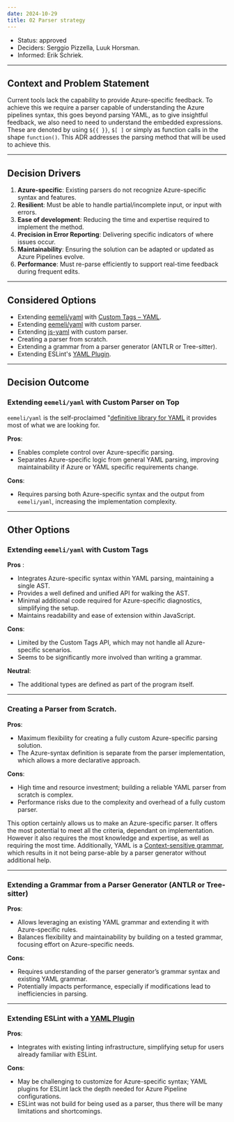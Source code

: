 ```yaml
---
date: 2024-10-29
title: 02 Parser strategy
---
```

- Status: approved
- Deciders: Serggio Pizzella, Luuk Horsman.
- Informed: Erik Schriek.

---
## Context and Problem Statement
Current tools lack the capability to provide Azure-specific feedback. To achieve this we require a parser capable of understanding the Azure pipelines syntax, this goes beyond parsing YAML, as to give insightful feedback, we also need to need to understand the embedded expressions. These are denoted by using `${{ }}`, `$[ ]`  or simply as function calls in the shape `function()`. This ADR addresses the parsing method that will be used to achieve this.

---
## Decision Drivers
1. **Azure-specific**: Existing parsers do not recognize Azure-specific syntax and features.
1. **Resilient**: Must be able to handle partial/incomplete input, or input with errors.
2. **Ease of development**: Reducing the time and expertise required to implement the method.
4. **Precision in Error Reporting**: Delivering specific indicators of where issues occur.
3. **Maintainability**: Ensuring the solution can be adapted or updated as Azure Pipelines evolve.
5. **Performance**: Must re-parse efficiently to support real-time feedback during frequent edits.

---
## Considered Options
- Extending [eemeli/yaml](https://eemeli.org/yaml/) with [Custom Tags – YAML](https://eemeli.org/yaml/#writing-custom-tags).
- Extending [eemeli/yaml](https://eemeli.org/yaml/) with custom parser.
- Extending [js-yaml](https://www.npmjs.com/package/js-yaml) with custom parser.
- Creating a parser from scratch.
- Extending a grammar from a parser generator (ANTLR or Tree-sitter).
- Extending ESLint's [YAML Plugin](https://www.npmjs.com/package/eslint-plugin-yml).

---
## Decision Outcome

### Extending `eemeli/yaml` with Custom Parser on Top
`eemeli/yaml` is the self-proclaimed "[definitive library for YAML](https://www.npmjs.com/package/yaml) it provides most of what we are looking for.

 **Pros**:
 - Enables complete control over Azure-specific parsing.
 - Separates Azure-specific logic from general YAML parsing, improving maintainability if Azure or YAML specific requirements change.
 
 **Cons**:
 - Requires parsing both Azure-specific syntax and the output from `eemeli/yaml`, increasing the implementation complexity.

---
## Other Options

### Extending `eemeli/yaml` with Custom Tags

**Pros** :
- Integrates Azure-specific syntax within YAML parsing, maintaining a single AST.
- Provides a well defined and unified API for walking the AST.
- Minimal additional code required for Azure-specific diagnostics, simplifying the setup.
- Maintains readability and ease of extension within JavaScript.

 **Cons**:
- Limited by the Custom Tags API, which may not handle all Azure-specific scenarios.
- Seems to be significantly more involved than writing a grammar.

**Neutral**:
- The additional types are defined as part of the program itself.

---

### Creating a Parser from Scratch.

 **Pros**:
 - Maximum flexibility for creating a fully custom Azure-specific parsing solution.
 - The Azure-syntax definition is separate from the parser implementation, which allows a more declarative approach.
 
 **Cons**:
 - High time and resource investment; building a reliable YAML parser from scratch is complex.
 - Performance risks due to the complexity and overhead of a fully custom parser.

This option certainly allows us to make an Azure-specific parser. It offers the most potential to meet all the criteria, dependant on implementation. However it also requires the most knowledge and expertise, as well as requiring the most time.
Additionally, YAML is a [Context-sensitive grammar](https://en.wikipedia.org/wiki/Context-sensitive_grammar), which results in it not being parse-able by a parser generator without additional help.

--- 

### Extending a Grammar from a Parser Generator (ANTLR or Tree-sitter)

 **Pros**:
 - Allows leveraging an existing YAML grammar and extending it with Azure-specific rules.
 - Balances flexibility and maintainability by building on a tested grammar, focusing effort on Azure-specific needs.
 
 **Cons**:
 - Requires understanding of the parser generator’s grammar syntax and existing YAML grammar.
 - Potentially impacts performance, especially if modifications lead to inefficiencies in parsing.

---

### Extending ESLint with a [YAML Plugin](https://www.npmjs.com/package/eslint-plugin-yml)

 **Pros**:
 - Integrates with existing linting infrastructure, simplifying setup for users already familiar with ESLint.
 
 **Cons**:
 - May be challenging to customize for Azure-specific syntax; YAML plugins for ESLint lack the depth needed for Azure Pipeline configurations.
 - ESLint was not build for being used as a parser, thus there will be many limitations and shortcomings.
